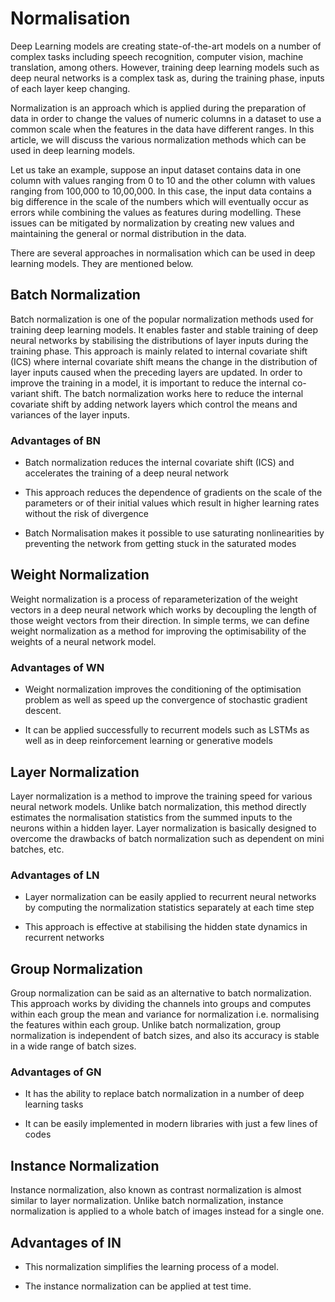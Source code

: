 # Normalisation

Deep Learning models are creating state-of-the-art models on a number of complex tasks including speech recognition, computer vision, machine translation, among others. However, training deep learning models such as deep neural networks is a complex task as, during the training phase, inputs of each layer keep changing. 

Normalization is an approach which is applied during the preparation of data in order to change the values of numeric columns in a dataset to use a common scale when the features in the data have different ranges. In this article, we will discuss the various normalization methods which can be used in deep learning models.

Let us take an example, suppose an input dataset contains data in one column with values ranging from 0 to 10 and the other column with values ranging from 100,000 to 10,00,000. In this case, the input data contains a big difference in the scale of the numbers which will eventually occur as errors while combining the values as features during modelling. These issues can be mitigated by normalization by creating new values and maintaining the general or normal distribution in the data.

There are several approaches in normalisation which can be used in deep learning models. They are mentioned below.

## Batch Normalization

Batch normalization is one of the popular normalization methods used for training deep learning models. It enables faster and stable training of deep neural networks by stabilising the distributions of layer inputs during the training phase. This approach is mainly related to internal covariate shift (ICS) where internal covariate shift means the change in the distribution of layer inputs caused when the preceding layers are updated. In order to improve the training in a model, it is important to reduce the internal co-variant shift. The batch normalization works here to reduce the internal covariate shift by adding network layers which control the means and variances of the layer inputs.

### Advantages of BN

- Batch normalization reduces the internal covariate shift (ICS) and accelerates the training of a deep neural network

- This approach reduces the dependence of gradients on the scale of the parameters or of their initial values which result in higher learning rates without the risk of divergence

- Batch Normalisation makes it possible to use saturating nonlinearities by preventing the network from getting stuck in the saturated modes

## Weight Normalization

Weight normalization is a process of reparameterization of the weight vectors in a deep neural network which works by decoupling the length of those weight vectors from their direction. In simple terms, we can define weight normalization as a method for improving the optimisability of the weights of a neural network model.

### Advantages of WN

- Weight normalization improves the conditioning of the optimisation problem as well as speed up the convergence of stochastic gradient descent.

- It can be applied successfully to recurrent models such as LSTMs as well as in deep reinforcement learning or generative models

## Layer Normalization

Layer normalization is a method to improve the training speed for various neural network models. Unlike batch normalization, this method directly estimates the normalisation statistics from the summed inputs to the neurons within a hidden layer. Layer normalization is basically designed to overcome the drawbacks of batch normalization such as dependent on mini batches, etc.

### Advantages of LN

- Layer normalization can be easily applied to recurrent neural networks by computing the normalization statistics separately at each time step

- This approach is effective at stabilising the hidden state dynamics in recurrent networks

## Group Normalization

Group normalization can be said as an alternative to batch normalization. This approach works by dividing the channels into groups and computes within each group the mean and variance for normalization i.e. normalising the features within each group. Unlike batch normalization, group normalization is independent of batch sizes, and also its accuracy is stable in a wide range of batch sizes.

### Advantages of GN

- It has the ability to replace batch normalization in a number of deep learning tasks

- It can be easily implemented in modern libraries with just a few lines of codes

## Instance Normalization

Instance normalization, also known as contrast normalization is almost similar to layer normalization. Unlike batch normalization, instance normalization is applied to a whole batch of images instead for a single one.

## Advantages of IN

- This normalization simplifies the learning process of a model.

- The instance normalization can be applied at test time.
